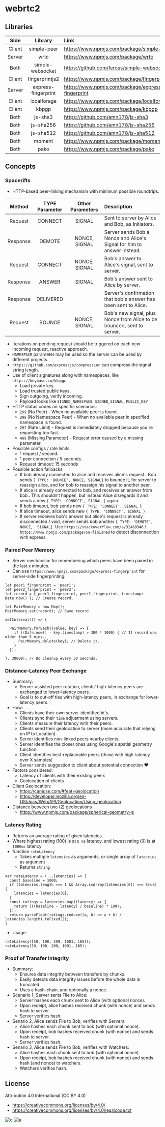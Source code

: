 # webrtc2

## Libraries

| Side | Library | Link | Purpose |
| :----: | :-------: | :---- | :------- |
| Client | simple-peer | https://www.npmjs.com/package/simple-peer | WebRTC |
| Server | wrtc | https://www.npmjs.com/package/wrtc | WebRTC |
| Both | simple-websocket | https://github.com/feross/simple-websocket | WebSockets |
| Client | fingerprintjs2 | https://www.npmjs.com/package/fingerprintjs2 | Fingerprint |
| Server | express-fingerprint | https://www.npmjs.com/package/express-fingerprint | Fingerprint |
| Client | localforage | https://www.npmjs.com/package/localforage | Storage |
| Client | kbpgp | https://www.npmjs.com/package/kbpgp | Signatures |
| Both | js-sha3 | https://github.com/emn178/js-sha3 | Hashes |
| Both | js-sha256 | https://github.com/emn178/js-sha256 | Hashes |
| Both | js-sha512 | https://github.com/emn178/js-sha512 | Hashes |
| Both | moment | https://www.npmjs.com/package/moment | Time |
| Both | pako | https://www.npmjs.com/package/pako | Compression |

## Concepts

### Spacerifts
* HTTP-based peer-linking mechanism with minimum possible roundtrips.

| Method          | TYPE Parameter   | Other Parameters | Description   |
| :-------------: | :-------------:  | :-------------:    | :------------- |
| Request  | CONNECT   | SIGNAL        | Sent to server by Alice and Bob, as Initiators. |
| Response | DEMOTE    | NONCE, SIGNAL | Server sends Bob a Nonce and Alice's Signal for him to answer instead. |
| Request  | CONNECT   | NONCE, SIGNAL | Bob's answer to Alice's signal, sent to server. |
| Response | ANSWER    | SIGNAL | Bob's answer sent to Alice by server. |
| Response | DELIVERED |  | Server's confirmation that bob's answer has been sent to Alice. |
| Request  | BOUNCE   | NONCE, SIGNAL | Bob's new signal, plus Nonce from Alice to be bounced, sent to server. |

* Iterations on pending request should be triggered on each new incoming request, reactive approach.
* `NAMESPACE` parameter may be used so the server can be used by different projects.
* `https://github.com/expressjs/compression` can compress the signal string length.
* Use of client signatures along with namespaces, like `https://keybase.io/kbpgp`:
  * Load private key.
  * Load trusted public keys.
  * Sign outgoing, verify incoming.
  * Payload looks like `SIGNED_NAMESPACE`, `SIGNED_SIGNAL`, `PUBLIC_KEY`
* HTTP status codes on specific scenarios:
  * `299` (No Peer) - When no available peer is found.
  * `298` (No Namespace Peer) - When no available peer in specified namespace is found.
  * `297` (Rate Limit) - Request is immediately dropped because you're requesting too fast.
  * `499` (Missing Parameter) - Request error caused by a missing parameter.
* Possible configs / rate limits:
  * 1 request / second.
  * 1 peer connection / 5 seconds.
  * Request timeout: 15 seconds
* Possible action fallbacks
  * If bob already connected to alice and receives alice's request.. Bob sends `{ TYPE: 'BOUNCE', NONCE, SIGNAL}` to bounce it, for server to reassign alice, and for bob to reassign his signal to another peer.
  * If alice is already connected to bob, and receives an answer from bob.. This shouldn't happen, but instead Alice disregards it and sends a new `{ TYPE: 'CONNECT', SIGNAL }` again.
  * If bob timeout, bob sends new `{ TYPE: 'CONNECT', SIGNAL }`
  * If alice timeout, alice sends new `{ TYPE: 'CONNECT', SIGNAL }`
  * If server receives bob's answer but alice's request is already disconnected / void, server sends bob another `{ TYPE: 'DEMOTE', NONCE,  SIGNAL}`. Use `https://stackoverflow.com/a/32469346` / `https://www.npmjs.com/package/on-finished` to detect disconnection with express.

### Paired Peer Memory

* Server mechanism for remembering which peers have been paired in the last x minutes.
* Can use `https://www.npmjs.com/package/express-fingerprint` for server-side fingerprinting.

```
let peer1_fingerprint = 'peer1';
let peer2_fingerprint = 'peer2';
let record = { peer1_fingerprint, peer2_fingerprint, timestamp: Date.now() }; // Create record.

let PairMemory = new Map();
PairMemory.set(record); // Save record

setInterval(() => {

  PairMemory.forEach((value, key) => {
    if ((Date.now() - key.timestamp) > 300 * 1000) { // If record was older than 5 mins..
      PairMemory.delete(key); // Delete it.
    }
  });
  
}, 30000); // Do cleanup every 30 seconds.
```

### Distance-Latency Peer Exchange

* Summary:
  * Server-assisted peer rotation, clients' high-latency peers are exchanged to lower-latency peers.
  * Goal is to cut-off ties with high-latency peers, in exchange for lower-latency peers.
* How:
  * Clients have their own server-identified id's.
  * Clients sync their `time` adjustment using servers.
  * Clients measure their latency with their peers.
  * Clients send their geolocation to server (more accurate that relying on IP to Location).
  * Server identifies non-linked peers nearby clients.
  * Server identifies the closer ones using Google's spatial geometry function.
  * Client identifies best-replaceable peers (those with high-latency over X samples)
  * Server sends suggestion to client about potential connection :heart:
* Factors considered:
  * Latency of clients with their existing peers
  * Geolocation of clients
* Client Geolocation:
  * https://caniuse.com/#feat=geolocation
  * https://developer.mozilla.org/en-US/docs/Web/API/Geolocation/Using_geolocation
* Distance between two (2) geolocations
  * https://www.npmjs.com/package/spherical-geometry-js

### Latency Rating
* Returns an average rating of given latencies.
* Where highest rating (100) is at `0 ms` latency, and lowest rating (0) is at `1000ms` latency
* function `rateLatency`
  * Takes multiple `latencies` as arguments, or single array of `latencies` as argument
  * Returns `String`
```
var rateLatency = (...latencies) => {
  const baseline = 1000;
  if (latencies.length === 1 && Array.isArray(latencies[0]) === true) {
    latencies = latencies[0];
  }
  const ratings = latencies.map((latency) => {
    return (((baseline - latency) / baseline) * 100);
  });
  return parseFloat(ratings.reduce((a, b) => a + b) / latencies.length).toFixed(2);
}
```

* Usage:
```
rateLatency([50, 100, 200, 1001, 165]);
rateLatency(50, 100, 200, 1001, 165);
```

### Proof of Transfer Integrity

* Summary:
  * Ensures data integrity between transfers by chunks.
  * Easily detects data integrity issues before the whole data is truncated.
  * Uses a hash-chain, and optionally a nonce.
* Scenario 1, Server sents File to Alice:
  * Server hashes each chunk sent to Alice (with optional nonce).
  * Upon receipt, alice hashes received chunk (with nonce) and sends hash to server.
  * Server verifies hash.
* Senario 2, Alice sends File to Bob, verifies with Servers:
  * Alice hashes each chunk sent to bob (with optional nonce).
  * Upon receipt, bob hashes received chunk (with nonce) and sends hash to server.
  * Server verifies hash.
* Senario 3, Alice sends File to Bob, verifies with Watchers:
  * Alice hashes each chunk sent to bob (with optional nonce).
  * Upon receipt, bob hashes received chunk (with nonce) and sends hash (and nonce) to watchers.
  * Watchers verifies hash.

## License

Attribution 4.0 International (CC BY 4.0)

* https://creativecommons.org/licenses/by/4.0/
* https://creativecommons.org/licenses/by/4.0/legalcode.txt

![c](https://creativecommons.org/images/deed/cc_blue_x2.png) ![a](https://creativecommons.org/images/deed/attribution_icon_blue_x2.png)
